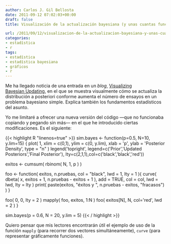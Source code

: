 ```yaml
---
author: Carlos J. Gil Bellosta
date: 2011-09-12 07:02:03+00:00
draft: false
title: Visualización de la actualización bayesiana (y unas cuantas funciones de R)

url: /2011/09/12/visualizacion-de-la-actualizacion-bayesiana-y-unas-cuantas-funciones-de-r/
categories:
- estadística
- r
tags:
- estadística
- estadística bayesiana
- gráficos
- r
---
```


Me ha llegado noticia de una entrada en un _blog_, [Visualizing Bayesian Updating](http://bayesianbiologist.wordpress.com/2011/09/10/visualizing-bayesian-updating/), en el que se muestra visualmente cómo se actualiza la distribución a posteriori conforme aumenta el número de ensayos en un problema bayesiano simple. Explica también los fundamentos estadísticos del asunto.

Yo me limitaré a ofrecer una nueva versión del código —que no funcionaba copiando y pegando sin más— en el que he introducido ciertas modificaciones. Es el siguiente:


{{< highlight R "linenos=true" >}}
sim.bayes <- function(p=0.5, N=10, y.lim=15)
{
  plot( 1, xlim = c(0,1), ylim = c(0, y.lim),
        xlab = 'p', ylab = 'Posterior Density',
        type = "n" )
  legend('topright',
      legend=c('Prior','Updated Posteriors','Final Posterior'),
      lty=c(2,1,1),col=c('black','black','red'))

  exitos <- cumsum( rbinom( N, 1, p ) )

  foo <- function( exitos, n.pruebas, col = "black", lwd = 1, lty = 1 ){
    curve( dbeta( x, exitos + 1, n.pruebas - exitos + 1 ),
            add = TRUE, col = col, lwd = lwd, lty = lty )
    print( paste(exitos, "éxitos y ", n.pruebas - exitos, "fracasos") )
  }

  foo( 0, 0, lty = 2 )
  mapply( foo, exitos, 1:N )
  foo( exitos[N], N, col='red', lwd = 2 )
}

sim.bayes(p = 0.6, N = 20, y.lim = 5)
{{< / highlight >}}


Quiero pensar que mis lectores encontrarán útil el ejemplo de uso de la función `mapply` (para recorrer dos vectores simultáneamente), `curve` (para representar gráficamente funciones).
